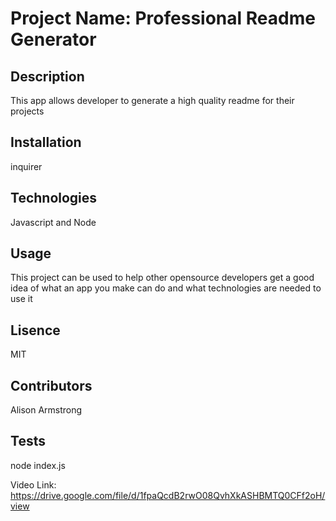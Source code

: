 # Project Name: Professional Readme Generator
## Description 
This app allows developer to generate a high quality readme for their projects
## Installation
inquirer
## Technologies
Javascript and Node
## Usage
This project can be used to help other opensource developers get a good idea of what an app you make can do and what technologies are needed to use it
## Lisence
MIT
## Contributors
Alison Armstrong
## Tests
node index.js



Video Link:
https://drive.google.com/file/d/1fpaQcdB2rwO08QvhXkASHBMTQ0CFf2oH/view